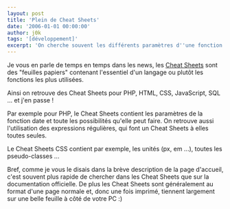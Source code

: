 ```yaml
---
layout: post
title: 'Plein de Cheat Sheets'
date: '2006-01-01 00:00:00'
author: j0k
tags: '[développement]'
excerpt: 'On cherche souvent les différents paramètres d''une fonction sur une documentation officielle. Sachez que l''alternative papier est maintes fois plus rapide !'
---
```


Je vous en parle de temps en temps dans les news, les [Cheat Sheets](http://lorelle.wordpress.com/2005/10/10/html-css-php-and-more-cheat-sheets/) sont des "feuilles papiers" contenant l'essentiel d'un langage ou plutôt les fonctions les plus utilisées.

Ainsi on retrouve des Cheat Sheets pour PHP, HTML, CSS, JavaScript, SQL ... et j'en passe !

 Par exemple pour PHP, le Cheat Sheets contient les paramètres de la fonction date et toute les possibilités qu'elle peut faire. On retrouve aussi l'utilisation des expressions régulières, qui font un Cheat Sheets à elles toutes seules.

  Le Cheat Sheets CSS contient par exemple, les unités (px, em ...), toutes les pseudo-classes ...

  Bref, comme je vous le disais dans la brève description de la page d'accueil, c'est souvent plus rapide de chercher dans les Cheat Sheets que sur la documentation officielle. De plus les Cheat Sheets sont généralement au format d'une page normale et, donc une fois imprimé, tiennent largement sur une belle feuille à côté de votre PC :)
